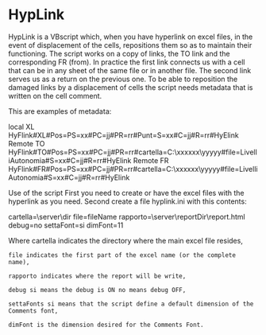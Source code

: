 # HypLink
HypLink is a VBscript which, when you have hyperlink on excel files, in the event of displacement of the cells, repositions them so as to maintain their functioning.
The script works on a copy of links, the TO link and the corresponding FR (from). In practice the first link connects us with a cell that can be in any sheet of the same file or in another file. The second link serves us as a return on the previous one.
To be able to reposition the damaged links by a displacement of cells the script needs metadata that is written on the cell comment.

This are examples of metadata:

  local   XL    HyFlink#XL#Pos=PS=xx#PC=jj#PR=rr#Punt=S=xx#C=jj#R=rr#HyElink
  Remote  TO    HyFlink#TO#Pos=PS=xx#PC=jj#PR=rr#cartella=C:\xxxxxx\yyyyy#file=LivelliAutonomia#S=xx#C=jj#R=rr#HyElink
  Remote  FR    HyFlink#FR#Pos=PS=xx#PC=jj#PR=rr#cartella=C:\xxxxxx\yyyyy#file=LivelliAutonomia#S=xx#C=jj#R=rr#HyElink
  
Use of the script
First you need to create or have the excel files with the hyperlink as you need.
Second create a file hyplink.ini with this contents:

cartella=\\server\dir
file=fileName
rapporto=\\server\reportDir\report.html
debug=no
settaFont=si
dimFont=11

Where	cartella indicates the directory where the main excel file resides,

	file indicates the first part of the excel name (or the complete name),
	
	rapporto indicates where the report will be write,
	
	debug si means the debug is ON no means debug OFF,
	
	settaFonts si means that the script define a default dimension of the Comments font,
	
	dimFont is the dimension desired for the Comments Font.
	
	
